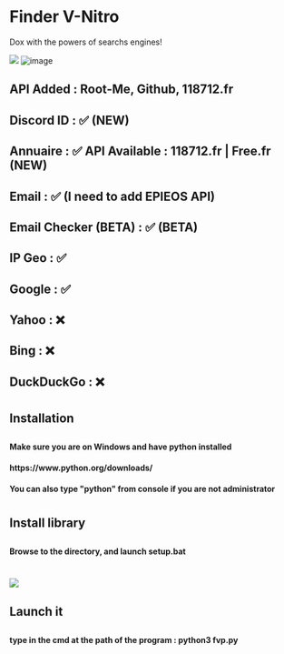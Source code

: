 # Finder V-Nitro
Dox with the powers of searchs engines!


<img src="https://cdn.discordapp.com/attachments/971102399441821706/1062814017682423900/image.png"> </img>
![image](https://user-images.githubusercontent.com/104798220/218305301-dae09ada-1ffc-47f7-93d7-fb0b2a48fc1b.png)



<h2> API Added : Root-Me, Github, 118712.fr <h2>
<h2> Discord ID : ✅ (NEW)</h2>
<h2> Annuaire : ✅ API Available : 118712.fr | Free.fr (NEW) </h2>
<h2> Email : ✅ (I need to add EPIEOS API)</h2>
<h2> Email Checker (BETA) : ✅ (BETA)</h2>
<h2> IP Geo : ✅ </h2>
<h2> Google : ✅ </h2>
<h2> Yahoo : ❌ </h2>
<h2> Bing : ❌ </h2>
<h2> DuckDuckGo : ❌ </h2>

<h1> <h1>
<h2> Installation <h2>
  
<h4> Make sure you are on Windows and have python installed <h4>
  <h4> https://www.python.org/downloads/ <h4>
  <h4> You can also type "python" from console if you are not administrator <h4>
 <h1> <h1>
 <h2> Install library <h2>

 <h4> Browse to the directory, and launch setup.bat <h4>
<h1> <h1>
<img src="https://cdn.discordapp.com/attachments/971040198945280000/973723397819338872/unknown.png"> </img>
<h2> Launch it <h2>
  
  <h4> type in the cmd at the path of the program : python3 fvp.py<h4>
